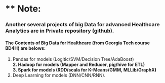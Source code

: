 # ** Note: 
### Another several projects of big Data for advanced Healthcare Analytics are in Private repository (github).
####  The Contents of Big Data for Healthcare (from Georgia Tech course BD4H) are belows:
  1. Pandas for models (Logitic/SVM/Decision Tree/AdaBoost) <br>
**2. Hadoop for models (Mapper and Reducer, pig/hive for ETL)** <br>
**3. Spark for models (RDD/scala for K-Means/GMM, MLLib/GraphX)** <br>
  4. Deep Learning for models (DNN/CNN/RNN).
<br>
<br>
<br>
<br>
<br>
